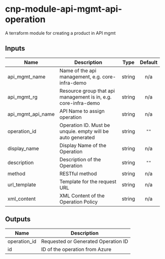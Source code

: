# cnp-module-api-mgmt-api-operation

A terraform module for creating a product in API mgmt

## Inputs

| Name | Description | Type | Default |
|------|-------------|:----:|:-----:|
| api\_mgmt\_name | Name of the api management, e.g. core-infra-demo | string | n/a |
| api\_mgmt\_rg | Resource group that api management is in, e.g. core-infra-demo | string | n/a |
| api\_mgmt\_api\_name | API Name to assign operation | string |  n/a | 
| operation\_id | Operation ID. Must be unquie. empty will be auto generated | string | `""` | 
| display\_name | Display Name of the Operation | string |  n/a | 
| description | Description of the Operation | string | `""` | 
| method | RESTful method | string |  n/a | 
| url\_template | Template for the request URL | string |  n/a | 
| xml\_content | XML Content of the Operation Policy | string | n/a |

## Outputs

| Name | Description |
|------|-------------|
| operation\_id | Requested or Generated Operation ID |
| id | ID of the operation from Azure |

